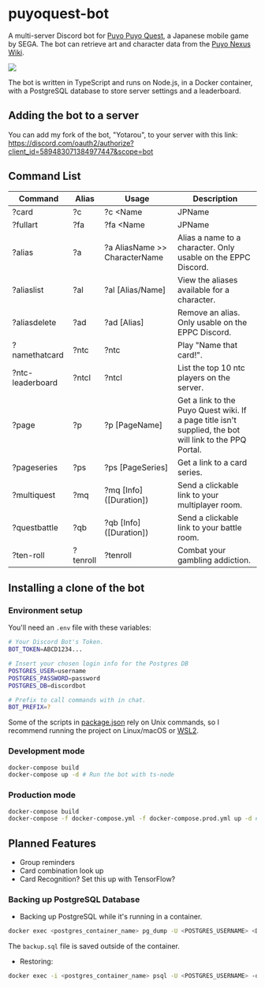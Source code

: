 # puyoquest-bot

A multi-server Discord bot for [Puyo Puyo Quest](http://puyopuyoquest.sega-net.com/), a Japanese mobile game by SEGA. The bot can retrieve art and character data from the [Puyo Nexus Wiki](https://puyonexus.com/wiki/PPQ:Portal).

[<img src="https://i.imgur.com/jtqI1Fs.png">](https://puyonexus.com/wiki/PPQ:Steam_City_Arle/%E2%98%857)

The bot is written in TypeScript and runs on Node.js, in a Docker container, with a PostgreSQL database to store server settings and a leaderboard.

## Adding the bot to a server

You can add my fork of the bot, "Yotarou", to your server with this link: https://discord.com/oauth2/authorize?client_id=589483071384977447&scope=bot

## Command List

| Command          | Alias    | Usage                             | Description                                                                                             |
| ---------------- | -------- | --------------------------------- | ------------------------------------------------------------------------------------------------------- |
| ?card            | ?c       | ?c <Name                          | JPName                                                                                                  | Alias> [rarity#] | Get a card's rarities, or supply a rarity to get full details. |
| ?fullart         | ?fa      | ?fa <Name                         | JPName                                                                                                  | Alias> [rarity#] | Request a card's full body art. Includes any asymmetrical and Full Power art. |
| ?alias           | ?a       | ?a AliasName >> CharacterName     | Alias a name to a character. Only usable on the EPPC Discord.                                           |
| ?aliaslist       | ?al      | ?al [Alias/Name]                                   | View the aliases available for a character. |
| ?aliasdelete     | ?ad      | ?ad [Alias]                       | Remove an alias. Only usable on the EPPC Discord.                                                       |
| ?namethatcard    | ?ntc     | ?ntc                              | Play "Name that card!".                                                                                 |
| ?ntc-leaderboard | ?ntcl    | ?ntcl                             | List the top 10 ntc players on the server.                                                              |
| ?page            | ?p       | ?p [PageName]                     | Get a link to the Puyo Quest wiki. If a page title isn't supplied, the bot will link to the PPQ Portal. |
| ?pageseries      | ?ps      | ?ps [PageSeries]                  | Get a link to a card series.                                                                            |
| ?multiquest      | ?mq      | ?mq <RoomCode> [Info] ([Duration]) | Send a clickable link to your multiplayer room.                                                         |
| ?questbattle     | ?qb      | ?qb <RoomCode> [Info] ([Duration]) | Send a clickable link to your battle room.                                                              |
| ?ten-roll        | ?tenroll | ?tenroll                          | Combat your gambling addiction.                                                                         |

## Installing a clone of the bot

### Environment setup

You'll need an `.env` file with these variables:

```bash
# Your Discord Bot's Token.
BOT_TOKEN=ABCD1234...

# Insert your chosen login info for the Postgres DB
POSTGRES_USER=username
POSTGRES_PASSWORD=password
POSTGRES_DB=discordbot

# Prefix to call commands with in chat.
BOT_PREFIX=?
```

Some of the scripts in [package.json](package.json) rely on Unix commands, so I recommend running the project on Linux/macOS or [WSL2](https://docs.microsoft.com/en-us/windows/wsl/about).

### Development mode

```bash
docker-compose build
docker-compose up -d # Run the bot with ts-node
```

### Production mode

```bash
docker-compose build
docker-compose -f docker-compose.yml -f docker-compose.prod.yml up -d # Compile JS & run in node
```

## Planned Features

- Group reminders
- Card combination look up
- Card Recognition? Set this up with TensorFlow?

### Backing up PostgreSQL Database

- Backing up PostgreSQL while it's running in a container.

```bash
docker exec <postgres_container_name> pg_dump -U <POSTGRES_USERNAME> <DATABASE_NAME> > backup.sql
```

The `backup.sql` file is saved outside of the container.

- Restoring:

```bash
docker exec -i <postgres_container_name> psql -U <POSTGRES_USERNAME> -d <DATABASE_NAME> < backup.sql
```
